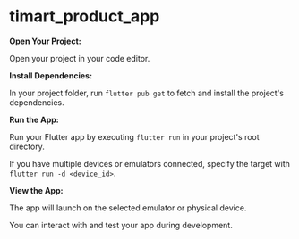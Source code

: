 # timart_product_app

**Open Your Project:**

Open your project in your code editor.

**Install Dependencies:**

In your project folder, run `flutter pub get` to fetch and install the project's dependencies.

**Run the App:**

Run your Flutter app by executing `flutter run` in your project's root directory.

If you have multiple devices or emulators connected, specify the target with `flutter run -d <device_id>`.

**View the App:**

The app will launch on the selected emulator or physical device.

You can interact with and test your app during development.
